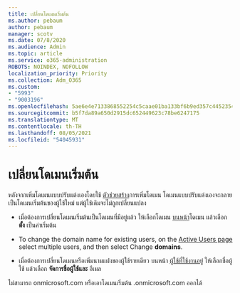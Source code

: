 ```yaml
---
title: เปลี่ยนโดเมนเริ่มต้น
ms.author: pebaum
author: pebaum
manager: scotv
ms.date: 07/8/2020
ms.audience: Admin
ms.topic: article
ms.service: o365-administration
ROBOTS: NOINDEX, NOFOLLOW
localization_priority: Priority
ms.collection: Adm_O365
ms.custom:
- "5993"
- "9003196"
ms.openlocfilehash: 5ae6e4e7133868552254c5caae01ba133bf6b9ed357c4452354bbac9525a7f44
ms.sourcegitcommit: b5f7da89a650d2915dc652449623c78be6247175
ms.translationtype: MT
ms.contentlocale: th-TH
ms.lasthandoff: 08/05/2021
ms.locfileid: "54045931"
---
```

# <a name="change-default-domain"></a>เปลี่ยนโดเมนเริ่มต้น

หลังจากเพิ่มโดเมนแบบปรับแต่งเองโดยใช้ [ตัวช่วยสร้าง](https://admin.microsoft.com/Adminportal#/Domains/Wizard)การเพิ่มโดเมน โดเมนแบบปรับแต่งเองจะกลายเป็นโดเมนเริ่มต้นของผู้ใช้ใหม่ แต่ผู้ใช้เดิมจะไม่ถูกเปลี่ยนแปลง

- เมื่อต้องการเปลี่ยนโดเมนเริ่มต้นเป็นโดเมนที่มีอยู่แล้ว ให้เลือกโดเมน [บนหน้า](https://admin.microsoft.com/Adminportal/Home#/Domains)โดเมน แล้วเลือก **ตั้ง** เป็นค่าเริ่มต้น

- To change the domain name for existing users, on the [Active Users page](https://admin.microsoft.com/Adminportal/Home#/users) select multiple users, and then select Change **domains**.

- เมื่อต้องการเปลี่ยนโดเมนหรือเพิ่มนามแฝงของผู้ใช้รายเดียว บนหน้า [ผู้ใช้ที่ใช้งานอยู่](https://admin.microsoft.com/Adminportal/Home#/users) ให้เลือกชื่อผู้ใช้ แล้วเลือก  **จัดการชื่อผู้ใช้และ** อีเมล

ไม่สามารถ onmicrosoft.com หรือเอาโดเมนเริ่มต้น .onmicrosoft.com ออกได้